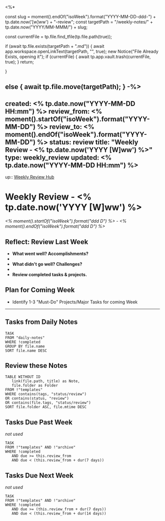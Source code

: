 <%*

const slug = moment().endOf("isoWeek").format("YYYY-MM-DD-ddd-") + tp.date.now('[w]ww') + "-review";
const targetPath = "/weekly-notes/" + tp.date.now("YYYY/MM-MMM/") + slug;

const currentFile = tp.file.find_tfile(tp.file.path(true));

if (await tp.file.exists(targetPath + ".md")) {
    await app.workspace.openLinkText(targetPath, "", true);
    new Notice("File Already Exists, opening it");
    if (currentFile) {
        await tp.app.vault.trash(currentFile, true);
    }
    return;

}

else {
    await tp.file.move(targetPath);
}
-%>
---
created: <% tp.date.now("YYYY-MM-DD HH:mm") %>
review_from: <% moment().startOf("isoWeek").format("YYYY-MM-DD") %>
review_to:  <% moment().endOf("isoWeek").format("YYYY-MM-DD") %>
status: review
title: "Weekly Review - <% tp.date.now('YYYY [W]ww') %>"
type: weekly_review
updated: <% tp.date.now("YYYY-MM-DD HH:mm") %>
---

up:: [Weekly Review Hub](/hubs/weekly-review-hub.md)


# Weekly Review - <% tp.date.now('YYYY [W]ww') %>

_<% moment().startOf("isoWeek").format("ddd D") %> - <% moment().endOf("isoWeek").format("ddd D") %>_

## Reflect: Review Last Week

- **What went well? Accomplishments?**
 -
- **What didn't go well? Challenges?**
 -
- **Review completed tasks & projects.**

## Plan for Coming Week

- Identify 1-3 "Must-Do" Projects/Major Tasks for coming Week

---

## Tasks from Daily Notes

```dataview
TASK
FROM "daily-notes"
WHERE !completed
GROUP BY file.name
SORT file.name DESC
```

## Review these Notes

```dataview
TABLE WITHOUT ID
   link(file.path, title) as Note,
   file.folder as Folder
FROM !"templates"
WHERE contains(tags, "status/review")
OR contains(status, "review")
OR contains(file.tags, "status/review")
SORT file.folder ASC, file.mtime DESC
```


## Tasks Due Past Week

_not used_

```dataview
TASK
FROM !"templates" AND !"archive"
WHERE !completed
   AND due >= this.review_from
   AND due < (this.review_from + dur(7 days))
```

## Tasks Due Next Week

_not used_

```dataview
TASK
FROM !"templates" AND !"archive"
WHERE !completed
   AND due >= (this.review_from + dur(7 days))
   AND due < (this.review_from + dur(14 days))
```
